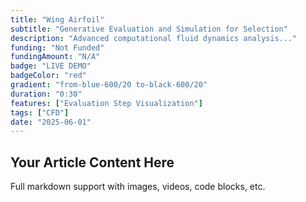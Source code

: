 ```yaml
---
title: "Wing Airfoil"
subtitle: "Generative Evaluation and Simulation for Selection"
description: "Advanced computational fluid dynamics analysis..."
funding: "Not Funded"
fundingAmount: "N/A"
badge: "LIVE DEMO"
badgeColor: "red"
gradient: "from-blue-600/20 to-black-600/20"
duration: "0:30"
features: ["Evaluation Step Visualization"]
tags: ["CFD"]
date: "2025-06-01"
---
```


## Your Article Content Here

Full markdown support with images, videos, code blocks, etc.